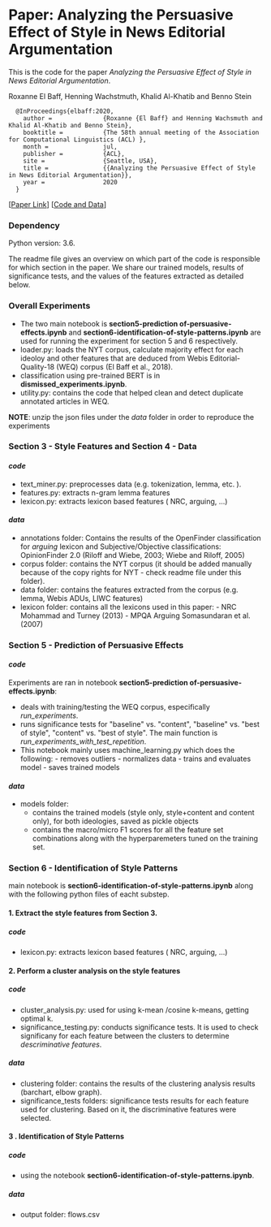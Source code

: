 # Paper: Analyzing the Persuasive Effect of Style in News Editorial Argumentation

This is the code for the paper *Analyzing the Persuasive Effect of Style in News Editorial Argumentation*.

Roxanne El Baff, Henning Wachstmuth, Khalid Al-Khatib and Benno Stein


      @InProceedings{elbaff:2020,
        author =              {Roxanne {El Baff} and Henning Wachsmuth and Khalid Al-Khatib and Benno Stein},
        booktitle =           {The 58th annual meeting of the Association for Computational Linguistics (ACL) },
        month =               jul,
        publisher =           {ACL},
        site =                {Seattle, USA},
        title =               {{Analyzing the Persuasive Effect of Style in News Editorial Argumentation}},
        year =                2020
      }
    
[[Paper Link]()] [[Code and Data](./)]


### Dependency
Python version: 3.6.

The readme file gives an overview on which part of the code is responsible for which section in the paper. We share our trained models, results of significance tests, and the values of the features extracted as detailed below.


### Overall Experiments

  - The two main notebook is **section5-prediction of-persuasive-effects.ipynb** and **section6-identification-of-style-patterns.ipynb** are used for running the experiment for section 5 and 6 respectively. 
  - loader.py: loads the NYT corpus, calculate majority effect for each ideoloy and other features that are deduced from Webis Editorial-Quality-18 (WEQ) corpus (El Baff et al.,
  2018). 
  - classification using pre-trained BERT is in **dismissed_experiments.ipynb**.
  - utility.py: contains the code that helped clean and detect duplicate annotated articles in WEQ.

  **NOTE**: unzip the json files under the *data* folder in order to reproduce the experiments


### Section 3 - Style Features and Section 4 - Data

#### *code*
   - text_miner.py: preprocesses data (e.g. tokenization, lemma, etc. ).
   - features.py: extracts n-gram lemma features
   - lexicon.py: extracts lexicon based features ( NRC, arguing, ...)
   
#### *data*
  - annotations folder: Contains the results of the OpenFinder classification for *arguing* lexicon and Subjective/Objective classifications: OpinionFinder 2.0 (Riloff and
Wiebe, 2003; Wiebe and Riloff, 2005)
  - corpus folder: contains the NYT corpus (it should be added manually because of the copy rights for NYT - check readme file under this folder).  
  - data folder: contains the features extracted from the corpus (e.g. lemma, Webis ADUs, LIWC features)
  - lexicon folder: contains all the lexicons used in this paper:
          -  NRC Mohammad and Turney (2013)
          -  MPQA Arguing Somasundaran et al. (2007)
          
          
### Section 5 - Prediction of Persuasive Effects

#### *code*
 Experiments are ran in notebook **section5-prediction of-persuasive-effects.ipynb**:  
  - deals with training/testing the WEQ corpus, especifically *run_experiments*. 
  - runs significance tests for "baseline" vs. "content", "baseline" vs. "best of style", "content" vs. "best of style". The main function is *run_experiments_with_test_repetition*.
  - This notebook mainly uses machine_learning.py which does the following:
              - removes outliers
              - normalizes data
              - trains and evaluates model
              - saves trained models
              
#### *data*
  - models folder: 
      - contains the trained models (style only, style+content and content only), for both ideologies, saved as pickle objects
      - contains the macro/micro F1 scores for all the feature set combinations along with the hyperparemeters tuned on the training set.


### Section 6 - Identification of Style Patterns

main notebook is **section6-identification-of-style-patterns.ipynb** along with the following python files of eacht substep.

#### 1.  Extract the style features from Section 3.

##### *code*
 - lexicon.py: extracts lexicon based features ( NRC, arguing, ...)


#### 2. Perform a cluster analysis on the style features

##### *code*
 - cluster_analysis.py: used for using k-mean /cosine k-means, getting optimal k.
 - significance_testing.py: conducts significance tests. It is used to check significany for each feature between the clusters to determine *descriminative features*.

##### *data*
- clustering folder: contains the results of the clustering analysis results (barchart, elbow graph).
 - significance_tests folders: significance tests results for each feature used for clustering. Based on it, the discriminative features were selected.


#### 3 . Identification of Style Patterns

##### *code*

 - using the notebook **section6-identification-of-style-patterns.ipynb**. 

##### *data*
  - output folder: flows.csv
